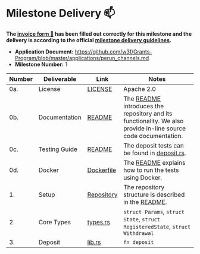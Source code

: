 # Milestone Delivery :mailbox:

**The [invoice form :pencil:](https://docs.google.com/forms/d/e/1FAIpQLSfmNYaoCgrxyhzgoKQ0ynQvnNRoTmgApz9NrMp-hd8mhIiO0A/viewform) has been filled out correctly for this milestone and the delivery is according to the official [milestone delivery guidelines](https://github.com/w3f/General-Grants-Program/blob/master/grants/milestone-deliverables-guidelines.md).**

- **Application Document:** https://github.com/w3f/Grants-Program/blob/master/applications/perun_channels.md
- **Milestone Number:** 1

| Number | Deliverable   | Link                                                                                                     | Notes                                                                                                                                                                                              |
| ------ | ------------- | -------------------------------------------------------------------------------------------------------- | -------------------------------------------------------------------------------------------------------------------------------------------------------------------------------------------------- |
| 0a.    | License       | [LICENSE](https://github.com/perun-network/perun-polkadot-pallet/tree/milestone1/LICENSE)                | Apache 2.0                                                                                                                                                                                         |
| 0b.    | Documentation | [README](https://github.com/perun-network/perun-polkadot-pallet/tree/milestone1/README.md#documentation) | The [README](https://github.com/perun-network/perun-polkadot-pallet/tree/milestone1/README.md) introduces the repository and its functionality. We also provide in-line source code documentation. |
| 0c.    | Testing Guide | [README](https://github.com/perun-network/perun-polkadot-pallet/tree/milestone1/README.md#tests)         | The deposit tests can be found in [deposit.rs](https://github.com/perun-network/perun-polkadot-pallet/blob/milestone1/tests/deposit.rs).                                                           |
| 0d.    | Docker        | [Dockerfile](https://github.com/perun-network/perun-polkadot-pallet/tree/milestone1/Dockerfile)          | The [README](https://github.com/perun-network/perun-polkadot-pallet/tree/milestone1/README.md#tests) explains how to run the tests using Docker.                                                   |
| 1.     | Setup         | [Repository](https://github.com/perun-network/perun-polkadot-pallet/tree/milestone1/)                    | The repository structure is described in the [README](https://github.com/perun-network/perun-polkadot-pallet/tree/milestone1#repo-structure).                                                      |
| 2.     | Core Types    | [types.rs](https://github.com/perun-network/perun-polkadot-pallet/tree/milestone1/src/types.rs)          | `struct Params`, `struct State`, `struct RegisteredState`, `struct Withdrawal`                                                                                                                     |
| 3.     | Deposit       | [lib.rs](https://github.com/perun-network/perun-polkadot-pallet/tree/milestone1/src/lib.rs)              | `fn deposit`                                                                                                                                                                                       |

